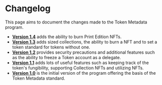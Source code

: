 # Changelog

This page aims to document the changes made to the Token Metadata program.

- **[Version 1.4](./v1.4)** adds the ability to burn Print Edition NFTs.
- **[Version 1.3](./v1.3)** adds sized collections, the ability to burn a NFT and to set a token standard for tokens without one.
- **[Version 1.2](./v1.2)** provides security precautions and additional features such as the ability to freeze a Token account as a delegate.
- **[Version 1.1](./v1.1)** adds lots of useful features such as keeping track of the token's fungibility, supporting Collection NFTs and utilizing NFTs.
- **[Version 1.0](./v1.0)** is the initial version of the program offering the basis of the Token Metadata standard.
